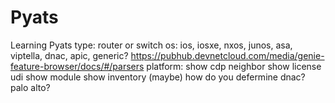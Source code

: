 # Pyats
Learning Pyats
type: router or switch
os: ios, iosxe, nxos, junos, asa, viptella, dnac, apic, generic?
   https://pubhub.devnetcloud.com/media/genie-feature-browser/docs/#/parsers
platform: show cdp neighbor
          show license udi
          show module
          show inventory (maybe)
   how do you defermine dnac? palo alto?
